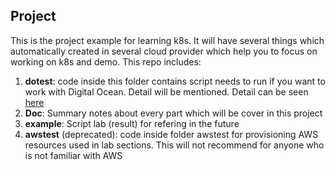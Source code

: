 ## Project

This is the project example for learning k8s. It will have several things which automatically created in several cloud provider which help you to focus on working on k8s and demo. This repo includes:

1. **dotest**: code inside this folder contains script needs to run if you want to work with Digital Ocean. Detail will be mentioned. Detail can be seen [here](./dotest/README.md)
2. **Doc**: Summary notes about every part which will be cover in this project
3. **example**: Script lab (result) for refering in the future
4. **awstest** (deprecated): code inside folder awstest for provisioning AWS resources used in lab sections. This will not recommend for anyone who is not familiar with AWS

